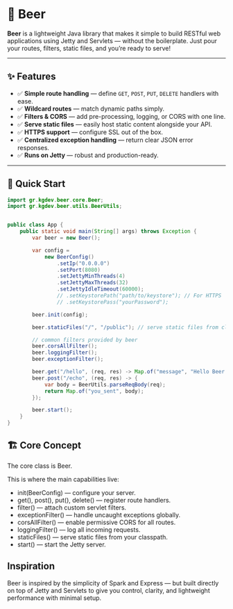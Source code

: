 # 🍺 Beer

**Beer** is a lightweight Java library that makes it simple to build RESTful web applications using Jetty and Servlets — without the boilerplate. Just pour your routes, filters, static files, and you’re ready to serve!

---

## ✨ Features

- ✅ **Simple route handling** — define `GET`, `POST`, `PUT`, `DELETE` handlers with ease.
- ✅ **Wildcard routes** — match dynamic paths simply.
- ✅ **Filters & CORS** — add pre-processing, logging, or CORS with one line.
- ✅ **Serve static files** — easily host static content alongside your API.
- ✅ **HTTPS support** — configure SSL out of the box.
- ✅ **Centralized exception handling** — return clear JSON error responses.
- ✅ **Runs on Jetty** — robust and production-ready.

---

## 🚀 Quick Start

```java
import gr.kgdev.beer.core.Beer;
import gr.kgdev.beer.utils.BeerUtils;


public class App {
    public static void main(String[] args) throws Exception {
        var beer = new Beer();

        var config = 
            new BeerConfig()
                .setIp("0.0.0.0")
                .setPort(8080)
                .setJettyMinThreads(4)
				.setJettyMaxThreads(32)
				.setJettyIdleTimeout(60000);
                // .setKeystorePath("path/to/keystore"); // For HTTPS
                // .setKeystorePass("yourPassword");

        beer.init(config);

        beer.staticFiles("/", "/public"); // serve static files from classpath /public

        // common filters provided by beer
        beer.corsAllFilter();
        beer.loggingFilter();
        beer.exceptionFilter();

        beer.get("/hello", (req, res) -> Map.of("message", "Hello Beer!"));
        beer.post("/echo", (req, res) -> {
            var body = BeerUtils.parseReqBody(req);
            return Map.of("you_sent", body);
        });

        beer.start();
    }
}
```

## 🏗️ Core Concept

The core class is Beer.

This is where the main capabilities live:

- init(BeerConfig) — configure your server.
- get(), post(), put(), delete() — register route handlers.
- filter() — attach custom servlet filters.
- exceptionFilter() — handle uncaught exceptions globally.
- corsAllFilter() — enable permissive CORS for all routes.
- loggingFilter() — log all incoming requests.
- staticFiles() — serve static files from your classpath.
- start() — start the Jetty server.

## Inspiration
Beer is inspired by the simplicity of Spark and Express — but built directly on top of Jetty and Servlets to give you control, clarity, and lightweight performance with minimal setup.
